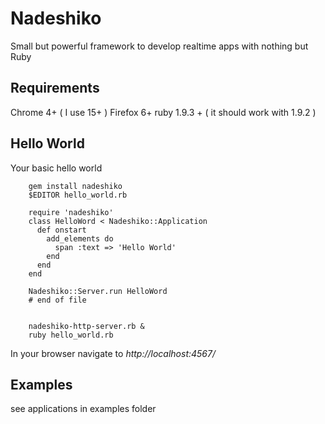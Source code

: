 Nadeshiko
=========

  Small but powerful framework to develop realtime apps with nothing but Ruby

Requirements
-------------

Chrome 4+ ( I use 15+ )
Firefox 6+
ruby 1.9.3 + ( it should work with 1.9.2 )


Hello World
-------------

Your basic hello world

        gem install nadeshiko
        $EDITOR hello_world.rb

        require 'nadeshiko'
        class HelloWord < Nadeshiko::Application
          def onstart
            add_elements do
              span :text => 'Hello World'
            end
          end
        end
        
        Nadeshiko::Server.run HelloWord
        # end of file
        
        
        nadeshiko-http-server.rb &
        ruby hello_world.rb

In your browser
navigate to *http://localhost:4567/*


Examples
----------------
see applications in examples folder
